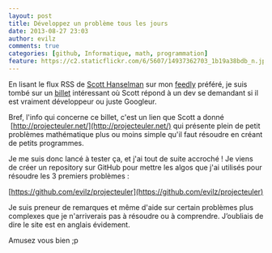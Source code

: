 ```yaml
---
layout: post
title: Développez un problème tous les jours
date: 2013-08-27 23:03
author: evilz
comments: true
categories: [github, Informatique, math, programmation]
feature: https://c2.staticflickr.com/6/5607/14937362703_1b19a38bdb_n.jpg
---
```

En lisant le flux RSS de [Scott Hanselman](http://www.hanselman.com/) sur mon [feedly](cloud.feedly.com) préféré, je suis tombé sur un [billet](http://www.hanselman.com/blog/AmIReallyADeveloperOrJustAGoodGoogler.aspx) intéressant où Scott répond à un dev se demandant si il est vraiment développeur ou juste Googleur.

<!--more-->

Bref, l'info qui concerne ce billet, c'est un lien que Scott a donné  [http://projecteuler.net/](http://projecteuler.net/) qui présente plein de petit problèmes mathématique plus ou moins simple qu'il faut résoudre en créant de petits programmes.

Je me suis donc lancé à tester ça, et j'ai tout de suite accroché !
Je viens de créer un repository sur GitHub pour mettre les algos que j'ai utilisés pour résoudre les 3 premiers problèmes :

[https://github.com/evilz/projecteuler](https://github.com/evilz/projecteuler)

Je suis preneur de remarques et même d'aide sur certain problèmes plus complexes que je n'arriverais pas à résoudre ou à comprendre. J’oubliais de dire le site est en anglais évidement.

Amusez vous bien ;p
